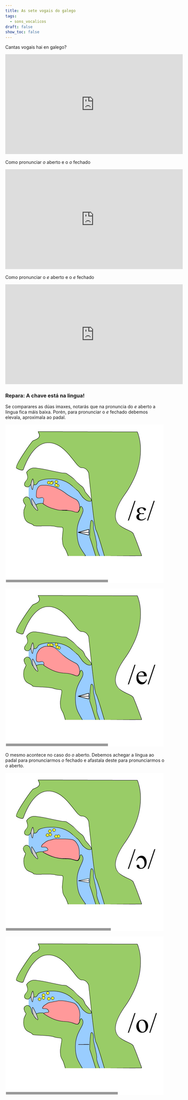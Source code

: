 ```yaml
---
title: As sete vogais do galego
tags:
  - sons_vocalicos
draft: false
show_toc: false
---
```

Cantas vogais hai en galego?

<iframe width="560" height="315" src="https://www.youtube.com/embed/hErJRG-u0jY?si=DCsxzCmKxKP4qUpg" title="YouTube video player" frameborder="0" allow="accelerometer; autoplay; clipboard-write; encrypted-media; gyroscope; picture-in-picture; web-share" allowfullscreen></iframe>

Como pronunciar *o* aberto e o *o* fechado

<iframe width="560" height="315" src="https://www.youtube.com/embed/2AlQXbux11c?si=vYbbJxIRCvvBGxlx" title="YouTube video player" frameborder="0" allow="accelerometer; autoplay; clipboard-write; encrypted-media; gyroscope; picture-in-picture; web-share" allowfullscreen></iframe>

Como pronunciar o *e* aberto e o *e* fechado

<iframe width="560" height="315" src="https://www.youtube.com/embed/06Ic_N_M1pY?si=VDjylE0-sv_bX1u2" title="YouTube video player" frameborder="0" allow="accelerometer; autoplay; clipboard-write; encrypted-media; gyroscope; picture-in-picture; web-share" allowfullscreen></iframe>

### Repara: A chave está na lingua!

Se comparares as dúas imaxes, notarás que na pronuncia do *e* aberto a lingua fica máis baixa. Porén, para pronunciar o *e* fechado debemos elevala, aproximala ao padal. 

![](/img/e_aberto.jpg)

![](/img/e_fechado.jpg)

O mesmo acontece no caso do *o* aberto. Debemos achegar a língua ao padal para pronunciarmos *o* fechado e afastala deste para pronunciarmos o *o* aberto. 

![](/img/o_aberto.jpg)

![](/img/o_fechado_2.jpg)